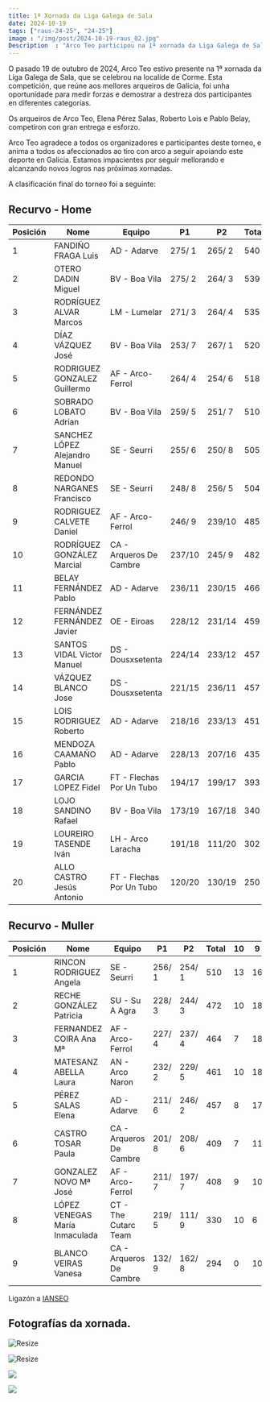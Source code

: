 ```yaml
---
title: 1ª Xornada da Liga Galega de Sala
date: 2024-10-19
tags: ["raus-24-25", "24-25"]
image : "/img/post/2024-10-19-raus_02.jpg"
Description  : "Arco Teo participou na 1ª xornada da Liga Galega de Sala o 19 de outubro de 2024. Os nosos arqueiros destacaron con gran entrega e competitividade. "
---
```

O pasado 19 de outubro de 2024, Arco Teo estivo presente na 1ª xornada da Liga Galega de Sala, que se celebrou  na localide de Corme. Esta competición, que reúne aos mellores arqueiros de Galicia, foi unha oportunidade para medir forzas e demostrar a destreza dos participantes en diferentes categorías.

Os arqueiros de Arco Teo, Elena Pérez Salas, Roberto Lois e Pablo Belay, competiron con gran entrega e esforzo. 


Arco Teo agradece a todos os organizadores e participantes deste torneo, e anima a todos os afeccionados ao tiro con arco a seguir apoiando este deporte en Galicia. Estamos impacientes por seguir mellorando e alcanzando novos logros nas próximas xornadas.

A clasificación final do torneo foi a seguinte:

## Recurvo - Home
| Posición| Nome                                 | Equipo                     | P1      | P2      | Total | 10 | 9        |
|---------|--------------------------------------|---------------------------|---------|---------|-------|--------|-------|
| 1       | FANDIÑO FRAGA Luis                  | AD - Adarve               | 275/ 1  | 265/ 2  | 540   | 18     | 28    |
| 2       | OTERO DADIN Miguel                  | BV - Boa Vila             | 275/ 2  | 264/ 3  | 539   | 21     | 28    |
| 3       | RODRÍGUEZ ALVAR Marcos              | LM - Lumelar              | 271/ 3  | 264/ 4  | 535   | 20     | 23    |
| 4       | DÍAZ VÁZQUEZ José                   | BV - Boa Vila             | 253/ 7  | 267/ 1  | 520   | 15     | 20    |
| 5       | RODRIGUEZ GONZALEZ Guillermo        | AF - Arco-Ferrol         | 264/ 4  | 254/ 6  | 518   | 17     | 19    |
| 6       | SOBRADO LOBATO Adrian                | BV - Boa Vila             | 259/ 5  | 251/ 7  | 510   | 13     | 23    |
| 7       | SANCHEZ LÓPEZ Alejandro Manuel       | SE - Seurri              | 255/ 6  | 250/ 8  | 505   | 16     | 15    |
| 8       | REDONDO NARGANES Francisco           | SE - Seurri              | 248/ 8  | 256/ 5  | 504   | 15     | 11    |
| 9       | RODRIGUEZ CALVETE Daniel            | AF - Arco-Ferrol         | 246/ 9  | 239/10  | 485   | 12     | 17    |
| 10      | RODRÍGUEZ GONZÁLEZ Marcial          | CA - Arqueros De Cambre   | 237/10  | 245/ 9  | 482   | 7      | 20    |
| 11      | BELAY FERNÁNDEZ Pablo               | AD - Adarve               | 236/11  | 230/15  | 466   | 10     | 17    |
| 12      | FERNÁNDEZ FERNÁNDEZ Javier          | OE - Eiroas               | 228/12  | 231/14  | 459   | 8      | 20    |
| 13      | SANTOS VIDAL Victor Manuel           | DS - Dousxsetenta        | 224/14  | 233/12  | 457   | 7      | 18    |
| 14      | VÁZQUEZ BLANCO Jose                  | DS - Dousxsetenta        | 221/15  | 236/11  | 457   | 6      | 20    |
| 15      | LOIS RODRIGUEZ Roberto               | AD - Adarve               | 218/16  | 233/13  | 451   | 7      | 17    |
| 16      | MENDOZA CAAMAÑO Pablo                | AD - Adarve               | 228/13  | 207/16  | 435   | 4      | 14    |
| 17      | GARCIA LOPEZ Fidel                   | FT - Flechas Por Un Tubo  | 194/17  | 199/17  | 393   | 2      | 12    |
| 18      | LOJO SANDINO Rafael                  | BV - Boa Vila             | 173/19  | 167/18  | 340   | 5      | 10    |
| 19      | LOUREIRO TASENDE Iván               | LH - Arco Laracha        | 191/18  | 111/20  | 302   | 1      | 9     |
| 20      | ALLO CASTRO Jesús Antonio            | FT - Flechas Por Un Tubo  | 120/20  | 130/19  | 250   | 1      | 6     |


## Recurvo - Muller

| Posición | Nome                                | Equipo                     | P1      | P2      | Total | 10 | 9 |
|---------|-------------------------------------|---------------------------|---------|---------|-------|--------|-------|
| 1       | RINCON RODRIGUEZ Angela            | SE - Seurri               | 256/ 1  | 254/ 1  | 510   | 13     | 16    |
| 2       | RECHE GONZÁLEZ Patricia             | SU - Su A Agra            | 228/ 3  | 244/ 3  | 472   | 10     | 18    |
| 3       | FERNANDEZ COIRA Ana Mª             | AF - Arco-Ferrol         | 227/ 4  | 237/ 4  | 464   | 7      | 18    |
| 4       | MATESANZ ABELLA Laura               | AN - Arco Naron           | 232/ 2  | 229/ 5  | 461   | 10     | 18    |
| 5       | PÉREZ SALAS Elena                   | AD - Adarve               | 211/ 6  | 246/ 2  | 457   | 8      | 17    |
| 6       | CASTRO TOSAR Paula                  | CA - Arqueros De Cambre   | 201/ 8  | 208/ 6  | 409   | 7      | 11    |
| 7       | GONZALEZ NOVO Mª José              | AF - Arco-Ferrol         | 211/ 7  | 197/ 7  | 408   | 9      | 10    |
| 8       | LÓPEZ VENEGAS María Inmaculada      | CT - The Cutarc Team      | 219/ 5  | 111/ 9  | 330   | 10     | 6     |
| 9       | BLANCO VEIRAS Vanesa                | CA - Arqueros De Cambre   | 132/ 9  | 162/ 8  | 294   | 0      | 10    |



Ligazón a [IANSEO](https://www.ianseo.net/Details.php?toId=19848)

## Fotografías da xornada.

![Resize](../raus1/01.jpg?height=180)

![Resize](../raus1/02.jpg?height=180)

![](../raus1/05.jpg?height=180)

![](../raus1/08.jpg?height=180)